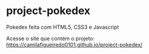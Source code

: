 # project-pokedex
Pokedex feita com HTML5, CSS3 e Javascript

Acesse o site que contém o projeto: https://camilafigueiredo0101.github.io/project-pokedex/
